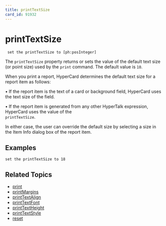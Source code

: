 ```yaml
---
title: printTextSize
card_id: 91932
---
```


# printTextSize

<code><pre>
set the printTextSize to [ph:posInteger]<u>
</pre></code>

</u>The <code>printTextSize</code> property returns or sets the value of the default text size (or point size) used by the <code>print</code> command. The default value is <code>10</code>.

When you print a report, HyperCard determines the default text size for a report item as follows:

• If the report item is the text of a card     or  background field, HyperCard uses     the text size of the field. 

• If the report item is generated from     any other HyperTalk expression,     HyperCard uses the value of the    <code> printTextSize</code>.

In either case, the user can override the default size by selecting a size in the Item Info dialog box of the report item. 


## Examples

```
set the printTextSize to 18
```

## Related Topics

* [print](/HyperTalkReference/commands/print)
* [printMargins](/HyperTalkReference/properties/printMargins)
* [printTextAlign](/HyperTalkReference/properties/printTextAlign)
* [printTextFont](/HyperTalkReference/properties/printTextFont)
* [printTextHeight](/HyperTalkReference/properties/printTextHeight)
* [printTextStyle](/HyperTalkReference/properties/printTextStyle)
* [reset](/HyperTalkReference/commands/reset)

